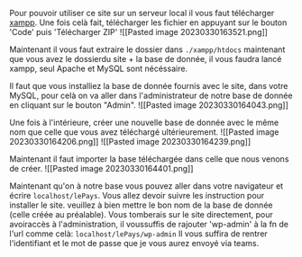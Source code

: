 Pour pouvoir utiliser ce site sur un serveur local il vous faut télécharger [xampp](https://www.apachefriends.org/download.html).
Une fois celà fait, télécharger les fichier en appuyant sur le bouton 'Code' puis 'Télécharger ZIP'
![[Pasted image 20230330163521.png]]

Maintenant il vous faut extraire le dossier dans `./xampp/htdocs`
maintenant que vous avez le dossierdu site + la base de donnée, il vous faudra lancé xampp,
seul Apache et MySQL sont nécéssaire.

Il faut que vous installiez la base de donnée fournis avec le site, dans votre MySQL, pour celà on va aller dans l'administrateur de notre base de donnée en cliquant sur le bouton "Admin".
![[Pasted image 20230330164043.png]]

Une fois à l'intérieure, créer une nouvelle base de donnée avec le même nom que celle que vous avez téléchargé ultérieurement.
![[Pasted image 20230330164206.png]]
![[Pasted image 20230330164239.png]]

Maintenant il faut importer la base téléchargée dans celle que nous venons de créer.
![[Pasted image 20230330164401.png]]

Maintenant qu'on à notre base vous pouvez aller dans votre navigateur et écrire `localhost/lePays`.
Vous allez devoir suivre les instruction pour installer le site. veuillez à bien mettre le bon nom de la base de donnée (celle créée au préalable).
Vous tomberais sur le site directement, pour avoiraccès à l'administration, il voussuffis de rajouter 'wp-admin' à la fn de l'url comme celà: `localhost/lePays/wp-admin`
Il vous suffira de rentrer l'identifiant et le mot de passe que je vous aurez envoyé via teams.